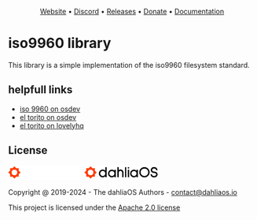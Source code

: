 <p align="center">
<a href="https://dahliaos.io">Website</a> •
<a href="https://dahliaos.io/discord">Discord</a> •
<a href="https://dahliaos.io/download">Releases</a> •
<a href="https://dahliaos.io/donate">Donate</a> •
<a href="https://docs.dahliaos.io">Documentation</a>

# iso9960 library
This library is a simple implementation of the iso9960 filesystem standard.

## helpfull links

- [iso 9960 on osdev](https://wiki.osdev.org/ISO_9660)
- [el torito on osdev](https://wiki.osdev.org/El-Torito)
- [el torito on lovelyhq](https://dev.lovelyhq.com/libburnia/libisofs/raw/branch/master/doc/boot_sectors.txt)

## License

<p align="left">
  <img width="30%" src="https://github.com/dahliaOS/brand/blob/main/dahliaOS/logotype/svg/logotype-dark.svg#gh-dark-mode-only"/>
  <img width="30%" src="https://github.com/dahliaOS/brand/blob/main/dahliaOS/logotype/svg/logotype-light.svg#gh-light-mode-only"/>
</p>

Copyright @ 2019-2024 - The dahliaOS Authors - contact@dahliaos.io

This project is licensed under the [Apache 2.0 license](/LICENSE)
